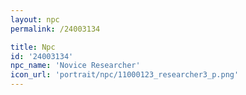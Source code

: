 ```yaml
---
layout: npc
permalink: /24003134

title: Npc
id: '24003134'
npc_name: 'Novice Researcher'
icon_url: 'portrait/npc/11000123_researcher3_p.png'
---
```

